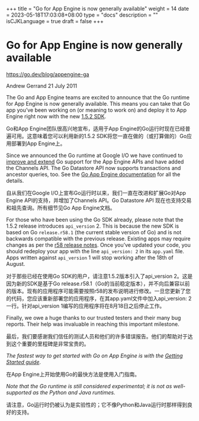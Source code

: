 +++
title = "Go for App Engine is now generally available"
weight = 14
date = 2023-05-18T17:03:08+08:00
type = "docs"
description = ""
isCJKLanguage = true
draft = false
+++

# Go for App Engine is now generally available

https://go.dev/blog/appengine-ga

Andrew Gerrand
21 July 2011

The Go and App Engine teams are excited to announce that the Go runtime for App Engine is now generally available. This means you can take that Go app you’ve been working on (or meaning to work on) and deploy it to App Engine right now with the new [1.5.2 SDK](http://code.google.com/appengine/downloads.html).

Go和App Engine团队很高兴地宣布，适用于App Engine的Go运行时现在已经普遍可用。这意味着您可以利用新的1.5.2 SDK将您一直在做的（或打算做的）Go应用部署到App Engine上。

Since we announced the Go runtime at Google I/O we have continued to [improve and extend](http://code.google.com/p/googleappengine/wiki/SdkForGoReleaseNotes) Go support for the App Engine APIs and have added the Channels API. The Go Datastore API now supports transactions and ancestor queries, too. See the [Go App Engine documentation](https://code.google.com/appengine/docs/go/) for all the details.

自从我们在Google I/O上宣布Go运行时以来，我们一直在改进和扩展Go对App Engine API的支持，并增加了Channels API。Go Datastore API 现在也支持交易和祖先查询。所有细节见Go App Engine文档。

For those who have been using the Go SDK already, please note that the 1.5.2 release introduces `api_version` 2. This is because the new SDK is based on Go `release.r58.1` (the current stable version of Go) and is not backwards compatible with the previous release. Existing apps may require changes as per the [r58 release notes](https://go.dev/doc/devel/release.html#r58). Once you’ve updated your code, you should redeploy your app with the line `api_version: 2` in its `app.yaml` file. Apps written against `api_version` 1 will stop working after the 18th of August.

对于那些已经在使用Go SDK的用户，请注意1.5.2版本引入了api_version 2。这是因为新的SDK是基于Go release.r58.1（Go的当前稳定版本），并不向后兼容以前的版本。现有的应用程序可能需要按照r58的发布说明进行修改。一旦您更新了您的代码，您应该重新部署您的应用程序，在其app.yaml文件中加入api_version: 2一行。针对api_version 1编写的应用程序将在8月18日之后停止工作。

Finally, we owe a huge thanks to our trusted testers and their many bug reports. Their help was invaluable in reaching this important milestone.

最后，我们要感谢我们信任的测试人员和他们的许多错误报告。他们的帮助对于达到这个重要的里程碑是非常宝贵的。

*The fastest way to get started with Go on App Engine is with the* [*Getting Started guide*](http://code.google.com/appengine/docs/go/gettingstarted/).

在App Engine上开始使用Go的最快方法是使用入门指南。

*Note that the Go runtime is still considered experimental; it is not as well-supported as the Python and Java runtimes.*

请注意，Go运行时仍被认为是实验性的；它不像Python和Java运行时那样得到良好的支持。
